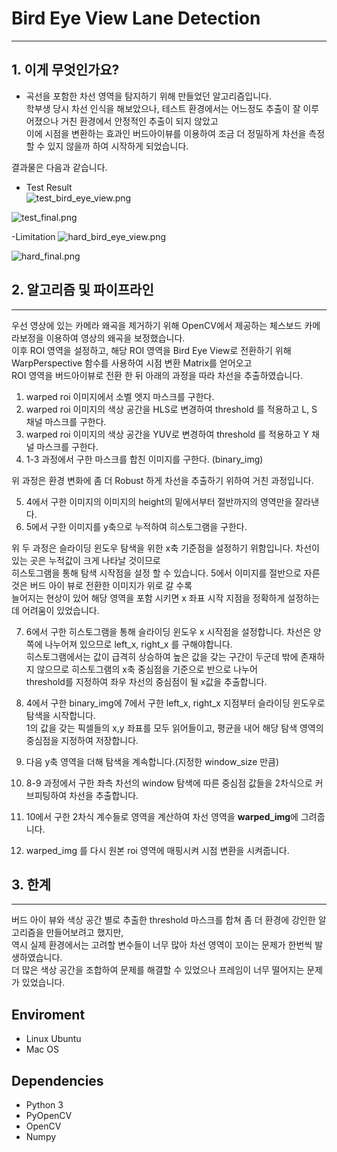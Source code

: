 # Bird Eye View Lane Detection
------------------------------
## 1. 이게 무엇인가요?
- 곡선을 포함한 차선 영역을 탐지하기 위해 만들었던 알고리즘입니다.  
학부생 당시 차선 인식을 해보았으나, 테스트 환경에서는 어느정도 추출이 잘 이루어졌으나 거친 환경에서 안정적인 추출이 되지 않았고  
이에 시점을 변환하는 효과인 버드아이뷰를 이용하여 조금 더 정밀하게 차선을 측정할 수 있지 않을까 하여 시작하게 되었습니다.  

결과물은 다음과 같습니다.  

- Test Result  
![test_bird_eye_view.png](https://github.com/elensar92/BirdEyeVeiwLaneDetection/blob/master/image/test_bird_eye_vidw.png)  

![test_final.png](https://github.com/elensar92/BirdEyeVeiwLaneDetection/blob/master/image/test_final.png)  


-Limitation
![hard_bird_eye_view.png](https://github.com/elensar92/BirdEyeVeiwLaneDetection/blob/master/image/hard_bird_eye_view.png?raw=true)

![hard_final.png](https://github.com/elensar92/BirdEyeVeiwLaneDetection/blob/master/image/hard_final.png)

## 2. 알고리즘 및 파이프라인
-----------------------
  우선 영상에 있는 카메라 왜곡을 제거하기 위해 OpenCV에서 제공하는 체스보드 카메라보정을 이용하여 영상의 왜곡을 보정했습니다.  
  이후 ROI 영역을 설정하고, 해당 ROI 영역을 Bird Eye View로 전환하기 위해 WarpPerspective 함수를 사용하여 시점 변환 Matrix를 얻어오고  
  ROI 영역을 버드아이뷰로 전환 한 뒤 아래의 과정을 따라 차선을 추출하였습니다.
  
  1. warped roi 이미지에서 소벨 엣지 마스크를 구한다.  
  2. warped roi 이미지의 색상 공간을 HLS로 변경하여 threshold 를 적용하고 L, S 채널 마스크를 구한다.  
  3. warped roi 이미지의 색상 공간을 YUV로 변경하여 threshold 를 적용하고 Y 채널 마스크를 구한다.  
  4. 1-3 과정에서 구한 마스크를 합친 이미지를 구한다. (binary_img)
  
  위 과정은 환경 변화에 좀 더 Robust 하게 차선을 추출하기 위하여 거친 과정입니다.  
  
  5. 4에서 구한 이미지의 이미지의 height의 밑에서부터 절반까지의 영역만을 잘라낸다.
  6. 5에서 구한 이미지를 y축으로 누적하여 히스토그램을 구한다.
  
  위 두 과정은 슬라이딩 윈도우 탐색을 위한 x축 기준점을 설정하기 위함입니다. 차선이 있는 곳은 누적값이 크게 나타날 것이므로  
  히스토그램을 통해 탐색 시작점을 설정 할 수 있습니다. 5에서 이미지를 절반으로 자른 것은 버드 아이 뷰로 전환한 이미지가 위로 갈 수록  
  늘어지는 현상이 있어 해당 영역을 포함 시키면 x 좌표 시작 지점을 정확하게 설정하는데 어려움이 있었습니다.  
  
  7. 6에서 구한 히스토그램을 통해 슬라이딩 윈도우 x 시작점을 설정합니다. 차선은 양쪽에 나누어져 있으므로 left_x, right_x 를 구해야합니다.  
  히스토그램에서는 값이 급격히 상승하여 높은 값을 갖는 구간이 두군데 밖에 존재하지 않으므로 히스토그램의 x축 중심점을 기준으로 반으로 나누어  
  threshold를 지정하여 좌우 차선의 중심점이 될 x값을 추출합니다.  
  
  8. 4에서 구한 binary_img에 7에서 구한 left_x, right_x 지점부터 슬라이딩 윈도우로 탐색을 시작합니다.  
  1의 값을 갖는 픽셀들의 x,y 좌표를 모두 읽어들이고, 평균을 내어 해당 탐색 영역의 중심점을 지정하여 저장합니다.
  
  9. 다음 y축 영역을 더해 탐색을 계속합니다.(지정한 window_size 만큼)
  
  10. 8-9 과정에서 구한 좌측 차선의 window 탐색에 따른 중심점 값들을 2차식으로 커브피팅하여 차선을 추출합니다.
  
  11. 10에서 구한 2차식 계수들로 영역을 계산하여 차선 영역을 **warped_img**에 그려줍니다.
  
  12. warped_img 를 다시 원본 roi 영역에 매핑시켜 시점 변환을 시켜줍니다.
  

## 3. 한계
-------------
버드 아이 뷰와 색상 공간 별로 추출한 threshold 마스크를 합쳐 좀 더 환경에 강인한 알고리즘을 만들어보려고 했지만,  
역시 실제 환경에서는 고려할 변수들이 너무 많아 차선 영역이 꼬이는 문제가 한번씩 발생하였습니다.  
더 많은 색상 공간을 조합하여 문제를 해결할 수 있었으나 프레임이 너무 떨어지는 문제가 있었습니다.  

## Enviroment
* Linux Ubuntu
* Mac OS

## Dependencies 
* Python 3
* PyOpenCV
* OpenCV
* Numpy
